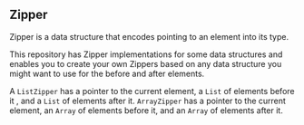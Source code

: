Zipper
---

Zipper is a data structure that encodes pointing to an element into its type.

This repository has Zipper implementations for some data structures and enables
you to create your own Zippers based on any data structure you might want to
use for the before and after elements.

A `ListZipper` has a pointer to the current element, a `List` of elements before it
, and a `List` of elements after it. `ArrayZipper` has a pointer to the current
element, an `Array` of elements before it, and an `Array` of elements after it.
